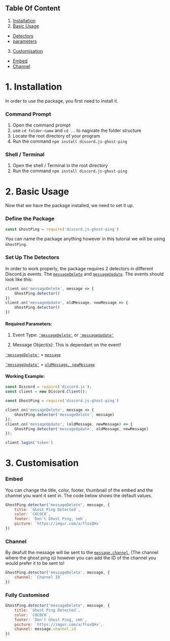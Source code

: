 ## Table Of Content
1. [Installation](https://github.com/ThatsLiamS/discord.js-ghost-ping/blob/main/docs/tutorial.md#1-installation)
2. [Basic Usage](https://github.com/ThatsLiamS/discord.js-ghost-ping/blob/main/docs/tutorial.md#2-basic-usage)
- [Detectors](https://github.com/ThatsLiamS/discord.js-ghost-ping/blob/main/docs/tutorial.md#set-up-the-detectors)
- [parameters](https://github.com/ThatsLiamS/discord.js-ghost-ping/blob/main/docs/tutorial.md#required-parameters)
3. [Customisation](https://github.com/ThatsLiamS/discord.js-ghost-ping/blob/main/docs/tutorial.md#1-installation)
- [Embed](https://github.com/ThatsLiamS/discord.js-ghost-ping/blob/main/docs/tutorial.md#embed)
- [Channel](https://github.com/ThatsLiamS/discord.js-ghost-ping/blob/main/docs/tutorial.md#channel)
# **1. Installation**
In order to use the package, you first need to install it. 

### Command Prompt

1. Open the command prompt
2. use `cd folder-name` and `cd ..` to nagivate the folder structure
3. Locate the root directory of your program 
4. Run the command ```npm install discord.js-ghost-ping```

### Shell / Terminal

1. Open the shell / Terminal in the root directory
2. Run the command ```npm install discord.js-ghost-ping```

# **2. Basic Usage**
Now that we have the package installed, we need to set it up.

### Define the Package
```js
const GhostPing = require('discord.js-ghost-ping')
```
You can name the package anything however in this tutorial we will be using `GhostPing`.

### Set Up The Detectors
In order to work properly, the package requires 2 detectors in different Discord.js events. The [`messageDelete`](https://discord.js.org/#/docs/main/stable/class/Client?scrollTo=e-messageDelete) and [`messageUpdate`](https://discord.js.org/#/docs/main/stable/class/Client?scrollTo=e-messageUpdate). The events should look like this:
```js
client.on('messageDelete', message => { 
    GhostPing.detector()
})
client.on('messageUpdate', oldMessage, newMessage => { 
    GhostPing.detector()
})
```
#### **Required Parameters:**
1. Event Type: [`'messageDelete'`](https://discord.js.org/#/docs/main/stable/class/Client?scrollTo=e-messageDelete) or [`'messageUpdate'`](https://discord.js.org/#/docs/main/stable/class/Client?scrollTo=e-messageUpdate)

2. Message Object(s): This is dependant on the event!

[`'messageDelete'`](https://discord.js.org/#/docs/main/stable/class/Client?scrollTo=e-messageDelete) = [`message`](https://discord.js.org/#/docs/main/stable/class/Client?scrollTo=e-messageDelete)

[`'messageUpdate'`](https://discord.js.org/#/docs/main/stable/class/Client?scrollTo=e-messageUpdate) = [`oldMessage, newMessage`](https://discord.js.org/#/docs/main/stable/class/Client?scrollTo=e-messageUpdate)


#### **Working Example:**
```js
const Discord = require('discord.js');
const client = new Discord.Client(); 

const GhostPing = require('discord.js-ghost-ping')

client.on('messageDelete', message => {
    GhostPing.detector('messageDelete', message)
});
client.on('messageUpdate', (oldMessage, newMessage) => { 
    GhostPing.detector('messageUpdate', oldMessage, newMessage)
});

client.login('token')
```

# **3. Customisation**

### Embed 
You can change the title, color, footer, thumbnail of the embed and the channel you want it sent in. The code below shows the default values.
```js
GhostPing.detector("messageDelete", message, {
    title: `Ghost Ping Detected`,
    color: `C0C0C0`,
    footer: `Don't Ghost Ping, smh`,
    picture: `https://imgur.com/a/floxQHv`
})
```

### Channel
By deafult the message will be sent to the [`message.channel`](https://discord.js.org/#/docs/main/stable/class/Message?scrollTo=channel), (The channel where the ghost ping is) however you can add the ID of the channel you would prefer it to be sent to!
```js
GhostPing.detector('messageDelete', message, {
    channel: `Channel ID`
})
```
### Fully Customised 
```js
GhostPing.detector("messageDelete", message, {
    title: `Ghost Ping Detected`,
    color: `C0C0C0`,
    footer: `Don't Ghost Ping, smh`,
    picture: `https://imgur.com/a/floxQHv`,
    channel: message.channel.id
})
```

